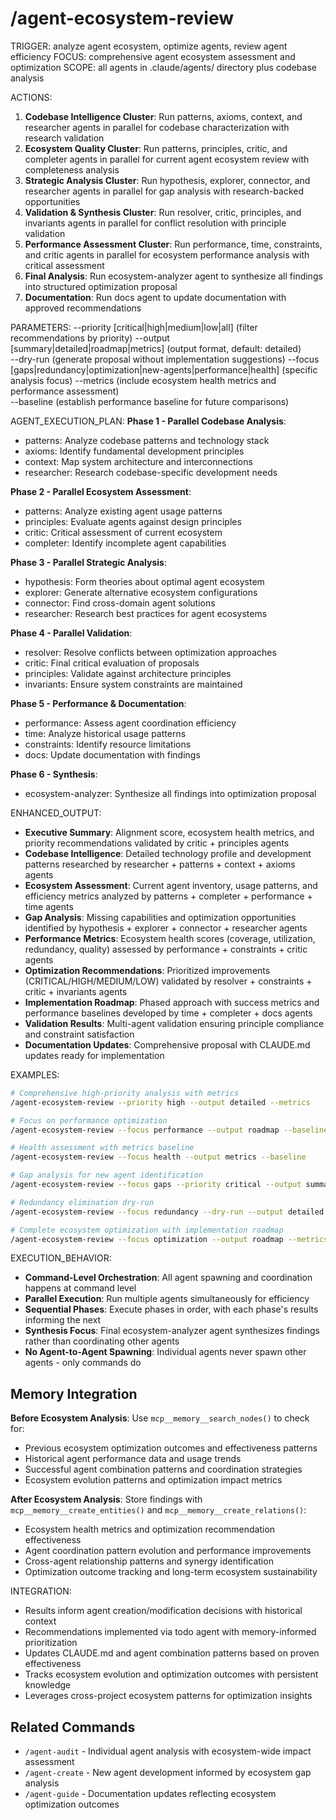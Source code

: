 # /agent-ecosystem-review

TRIGGER: analyze agent ecosystem, optimize agents, review agent efficiency
FOCUS: comprehensive agent ecosystem assessment and optimization
SCOPE: all agents in .claude/agents/ directory plus codebase analysis

ACTIONS:
1. **Codebase Intelligence Cluster**: Run patterns, axioms, context, and researcher agents in parallel for codebase characterization with research validation
2. **Ecosystem Quality Cluster**: Run patterns, principles, critic, and completer agents in parallel for current agent ecosystem review with completeness analysis  
3. **Strategic Analysis Cluster**: Run hypothesis, explorer, connector, and researcher agents in parallel for gap analysis with research-backed opportunities
4. **Validation & Synthesis Cluster**: Run resolver, critic, principles, and invariants agents in parallel for conflict resolution with principle validation
5. **Performance Assessment Cluster**: Run performance, time, constraints, and critic agents in parallel for ecosystem performance analysis with critical assessment
6. **Final Analysis**: Run ecosystem-analyzer agent to synthesize all findings into structured optimization proposal
7. **Documentation**: Run docs agent to update documentation with approved recommendations

PARAMETERS:
--priority [critical|high|medium|low|all] (filter recommendations by priority)
--output [summary|detailed|roadmap|metrics] (output format, default: detailed)  
--dry-run (generate proposal without implementation suggestions)
--focus [gaps|redundancy|optimization|new-agents|performance|health] (specific analysis focus)
--metrics (include ecosystem health metrics and performance assessment)  
--baseline (establish performance baseline for future comparisons)

AGENT_EXECUTION_PLAN:
**Phase 1 - Parallel Codebase Analysis**:
- patterns: Analyze codebase patterns and technology stack
- axioms: Identify fundamental development principles  
- context: Map system architecture and interconnections
- researcher: Research codebase-specific development needs

**Phase 2 - Parallel Ecosystem Assessment**:
- patterns: Analyze existing agent usage patterns
- principles: Evaluate agents against design principles
- critic: Critical assessment of current ecosystem
- completer: Identify incomplete agent capabilities

**Phase 3 - Parallel Strategic Analysis**:
- hypothesis: Form theories about optimal agent ecosystem
- explorer: Generate alternative ecosystem configurations
- connector: Find cross-domain agent solutions
- researcher: Research best practices for agent ecosystems

**Phase 4 - Parallel Validation**:
- resolver: Resolve conflicts between optimization approaches
- critic: Final critical evaluation of proposals
- principles: Validate against architecture principles
- invariants: Ensure system constraints are maintained

**Phase 5 - Performance & Documentation**:
- performance: Assess agent coordination efficiency
- time: Analyze historical usage patterns
- constraints: Identify resource limitations
- docs: Update documentation with findings

**Phase 6 - Synthesis**:
- ecosystem-analyzer: Synthesize all findings into optimization proposal

ENHANCED_OUTPUT:
- **Executive Summary**: Alignment score, ecosystem health metrics, and priority recommendations validated by critic + principles agents
- **Codebase Intelligence**: Detailed technology profile and development patterns researched by researcher + patterns + context + axioms agents
- **Ecosystem Assessment**: Current agent inventory, usage patterns, and efficiency metrics analyzed by patterns + completer + performance + time agents
- **Gap Analysis**: Missing capabilities and optimization opportunities identified by hypothesis + explorer + connector + researcher agents
- **Performance Metrics**: Ecosystem health scores (coverage, utilization, redundancy, quality) assessed by performance + constraints + critic agents
- **Optimization Recommendations**: Prioritized improvements (CRITICAL/HIGH/MEDIUM/LOW) validated by resolver + constraints + critic + invariants agents
- **Implementation Roadmap**: Phased approach with success metrics and performance baselines developed by time + completer + docs agents
- **Validation Results**: Multi-agent validation ensuring principle compliance and constraint satisfaction
- **Documentation Updates**: Comprehensive proposal with CLAUDE.md updates ready for implementation

EXAMPLES:
```bash
# Comprehensive high-priority analysis with metrics
/agent-ecosystem-review --priority high --output detailed --metrics

# Focus on performance optimization
/agent-ecosystem-review --focus performance --output roadmap --baseline

# Health assessment with metrics baseline
/agent-ecosystem-review --focus health --output metrics --baseline

# Gap analysis for new agent identification
/agent-ecosystem-review --focus gaps --priority critical --output summary

# Redundancy elimination dry-run
/agent-ecosystem-review --focus redundancy --dry-run --output detailed

# Complete ecosystem optimization with implementation roadmap
/agent-ecosystem-review --focus optimization --output roadmap --metrics
```

EXECUTION_BEHAVIOR:
- **Command-Level Orchestration**: All agent spawning and coordination happens at command level
- **Parallel Execution**: Run multiple agents simultaneously for efficiency
- **Sequential Phases**: Execute phases in order, with each phase's results informing the next
- **Synthesis Focus**: Final ecosystem-analyzer agent synthesizes findings rather than coordinating other agents
- **No Agent-to-Agent Spawning**: Individual agents never spawn other agents - only commands do

## Memory Integration

**Before Ecosystem Analysis**: Use `mcp__memory__search_nodes()` to check for:
- Previous ecosystem optimization outcomes and effectiveness patterns
- Historical agent performance data and usage trends
- Successful agent combination patterns and coordination strategies
- Ecosystem evolution patterns and optimization impact metrics

**After Ecosystem Analysis**: Store findings with `mcp__memory__create_entities()` and `mcp__memory__create_relations()`:
- Ecosystem health metrics and optimization recommendation effectiveness
- Agent coordination pattern evolution and performance improvements
- Cross-agent relationship patterns and synergy identification
- Optimization outcome tracking and long-term ecosystem sustainability

INTEGRATION:
- Results inform agent creation/modification decisions with historical context
- Recommendations implemented via todo agent with memory-informed prioritization
- Updates CLAUDE.md and agent combination patterns based on proven effectiveness
- Tracks ecosystem evolution and optimization outcomes with persistent knowledge
- Leverages cross-project ecosystem patterns for optimization insights

## Related Commands

- `/agent-audit` - Individual agent analysis with ecosystem-wide impact assessment
- `/agent-create` - New agent development informed by ecosystem gap analysis
- `/agent-guide` - Documentation updates reflecting ecosystem optimization outcomes